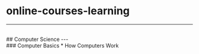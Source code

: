 # online-courses-learning
---
<br>
## Computer Science
---
<br>
### Computer Basics
* How Computers Work


